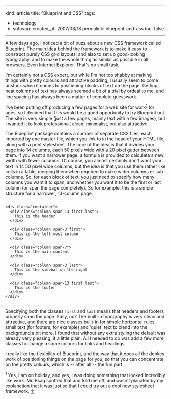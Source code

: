 -----
kind: article
title: "Blueprint and CSS"
tags:
- technology
- software
created_at: 2007/08/18
permalink: blueprint-and-css
toc: false
-----

<p>A few days ago, I noticed a bit of buzz about a new CSS framework called <a href="http://bjorkoy.com/blueprint/">Blueprint</a>. The main idea behind the framework is to make it easy to construct purely CSS grid layouts, and also to set up good-looking typography, and to make the whole thing as similar as possible in all browsers. Even Internet Explorer. That's no small task.</p>

<p>I'm certainly not a CSS expert, but while I'm not too shabby at making things with pretty colours and attractive padding, I usually seem to come unstuck when it comes to positioning blocks of text on the page. Getting neat columns of text has always seemed a bit of a trial by ordeal to me, and line spacing has always been a matter of complete guesswork.</p>

<p>I've been putting off producing a few pages for a web site for work<sup id="r1-180807"><a href="#f1-180807">1</a></sup> for ages, so I decided that this would be a good opportunity to try Blueprint out. The site is very simple (just a few pages, mainly text with a few images), but I wanted it to look professional, clean, minimalist, but also attractive.</p>


<p>The Blueprint package contains a number of separate CSS files, each imported by one master file, which you link to in the head of your HTML file, along with a print stylesheet. The core of the idea is that it divides your page into 14 columns, each 50 pixels wide with a 20 pixel gutter between them. If you want a narrower page, a formula is provided to calculate a new width with fewer columns. Of course, you almost certainly don't want your text in 14 50 pixel wide columns, but the idea is that you use them rather like cells in a table, merging them when required to make wider columns or sub-columns. So, for each block of text, you just need to specify how many columns you want it to span, and whether you want it to be the first or last column (or span the page completely). So for example, this is a simple structure for a narrower, 13-column page:</p>

<pre>
<code>
&lt;div class=&quot;container&quot;&gt;
  &lt;div class=&quot;column span-13 first last&quot;&gt;
    This is the header
  &lt;/div&gt;

  &lt;div class=&quot;column span-3 first&quot;&gt;
    This is the left-most column
  &lt;/div&gt;

  &lt;div class=&quot;column span-7&quot;&gt;
    This is the main content
  &lt;/div&gt;

  &lt;div class=&quot;column span-3 last&quot;&gt;
    This is the sidebar on the right
  &lt;/div&gt;

  &lt;div class=&quot;column span-13 first last&quot;&gt;
    This is the footer
  &lt;/div&gt;
&lt;/div&gt;
</code>
</pre>

<p>Specifying both the classes <code>first</code> and <code>last</code> means that headers and footers properly span the page. Easy, no? The built-in typography is very clean and attractive, and there are nice classes built-in for simple horizontal rules, small text (for footers, for example) and 'quiet' text to blend into the background a bit more. I found that without any extra styling the default was already very pleasing, if a little plain. All I needed to do was add a few more classes to change a some colours for links and headings.</p>

<p>I really like the flexibility of Blueprint, and the way that it does all the donkey work of positioning things on the page for you, so that you can concentrate on the pretty colours, which is -- after all -- the fun part.</p>

<p><sup id="f1-180807">1</sup> Yes, I am on holiday, and yes, I was doing something that looked incredibly like work. Mr. Bsag spotted that and told me off, and wasn't placated by my explanation that it was just so that I could try out a cool new stylesheet framework. <a href="#r1-180807">&uarr;</a></p>


